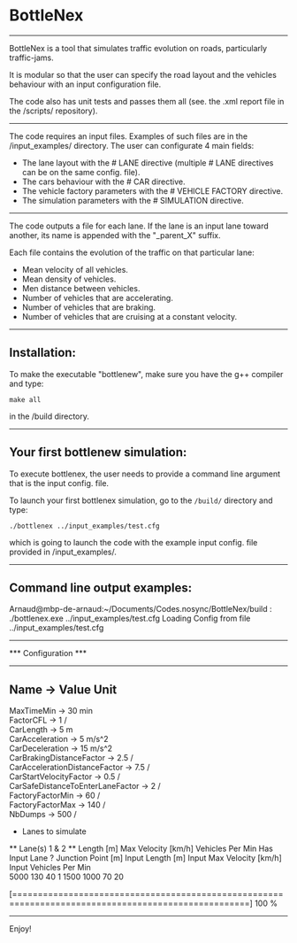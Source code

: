 # BottleNex
--- 

BottleNex is a tool that simulates traffic evolution on roads, particularly traffic-jams.

It is modular so that the user can specify the road layout and the vehicles behaviour with an input configuration file.

The code also has unit tests and passes them all (see. the .xml report file in the /scripts/ repository).

---

The code requires an input files. Examples of such files are in the /input_examples/ directory. The user can configurate 4 main fields:

- The lane layout with the # LANE directive (multiple # LANE directives can be on the same config. file).
- The cars behaviour with the # CAR directive.
- The vehicle factory parameters with the # VEHICLE FACTORY directive.
- The simulation parameters with the # SIMULATION directive.

---

The code outputs a file for each lane. If the lane is an input lane toward another, its name is appended with the "_parent_X" suffix.

Each file contains the evolution of the traffic on that particular lane:

- Mean velocity of all vehicles.
- Mean density of vehicles.
- Men distance between vehicles.
- Number of vehicles that are accelerating.
- Number of vehicles that are braking.
- Number of vehicles that are cruising at a constant velocity.

---

## Installation:

To make the executable "bottlenew", make sure you have the g++ compiler and type:

```
make all
```
in the /build directory.

---

## Your first bottlenew simulation:

To execute bottlenex, the user needs to provide a command line argument that is the input config. file.

To launch your first bottlenex simulation, go to the `/build/` directory and type:

```
./bottlenex ../input_examples/test.cfg
```

which is going to launch the code with the example input config. file provided in /input_examples/.

---

## Command line output examples:

Arnaud@mbp-de-arnaud:~/Documents/Codes.nosync/BottleNex/build
 : ./bottlenex.exe ../input_examples/test.cfg 
Loading Config from file ../input_examples/test.cfg
*********************
*** Configuration ***
*********************

Name                                -> Value     Unit      
----------------------------------------------------------
MaxTimeMin                          -> 30        min       
FactorCFL                           -> 1         /         
CarLength                           -> 5         m         
CarAcceleration                     -> 5         m/s^2     
CarDeceleration                     -> 15        m/s^2     
CarBrakingDistanceFactor            -> 2.5       /         
CarAccelerationDistanceFactor       -> 7.5       /         
CarStartVelocityFactor              -> 0.5       /         
CarSafeDistanceToEnterLaneFactor    -> 2         /         
FactoryFactorMin                    -> 60        /         
FactoryFactorMax                    -> 140       /         
NbDumps                             -> 500       /         

* Lanes to simulate

** Lane(s) 1 & 2 **
Length [m]          Max Velocity [km/h] Vehicles Per Min    Has Input Lane ?    Junction Point [m]  Input Length [m]    Input Max Velocity [km/h]     Input Vehicles Per Min        
5000                130                 40                  1                   1500                1000                70                            20                            

[====================================================================================================] 100 %

---

Enjoy!

